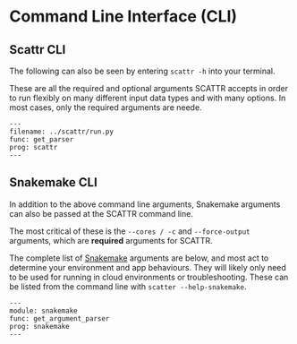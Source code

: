 # Command Line Interface (CLI)

## Scattr CLI
The following can also be seen by entering `scattr -h` into your terminal.

These are all the required and optional arguments SCATTR accepts in order to 
run flexibly on many different input data types and with many options. In most 
cases, only the required arguments are neede.

```{argparse}
---
filename: ../scattr/run.py
func: get_parser
prog: scattr
---
```

## Snakemake CLI
In addition to the above command line arguments, Snakemake arguments can also be
passed at the SCATTR command line.

The most critical of these is the `--cores / -c` and `--force-output` arguments,
which are **required** arguments for SCATTR.

The complete list of [Snakemake](https://snakemake.readthedocs.io/en/stable/) 
arguments are below, and most act to determine your environment and app
behaviours. They will likely only need to be used for running in cloud
environments or troubleshooting. These can be listed from the command line with
`scatter --help-snakemake`.

```{argparse}
---
module: snakemake
func: get_argument_parser
prog: snakemake
---
```